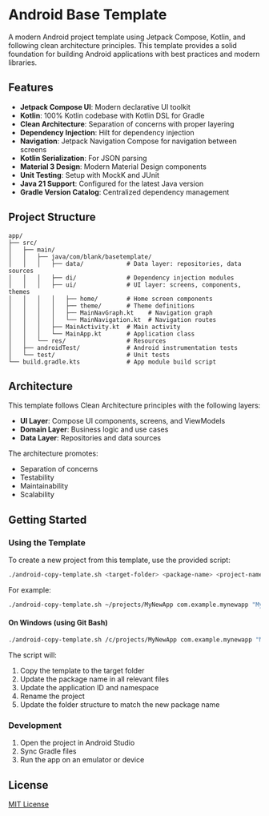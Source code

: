 # Android Base Template

A modern Android project template using Jetpack Compose, Kotlin, and following clean architecture principles. This template provides a solid foundation for building Android applications with best practices and modern libraries.

## Features

- **Jetpack Compose UI**: Modern declarative UI toolkit
- **Kotlin**: 100% Kotlin codebase with Kotlin DSL for Gradle
- **Clean Architecture**: Separation of concerns with proper layering
- **Dependency Injection**: Hilt for dependency injection
- **Navigation**: Jetpack Navigation Compose for navigation between screens
- **Kotlin Serialization**: For JSON parsing
- **Material 3 Design**: Modern Material Design components
- **Unit Testing**: Setup with MockK and JUnit
- **Java 21 Support**: Configured for the latest Java version
- **Gradle Version Catalog**: Centralized dependency management

## Project Structure

```
app/
├── src/
│   ├── main/
│   │   ├── java/com/blank/basetemplate/
│   │   │   ├── data/            # Data layer: repositories, data sources
│   │   │   ├── di/              # Dependency injection modules
│   │   │   ├── ui/              # UI layer: screens, components, themes
│   │   │   │   ├── home/        # Home screen components
│   │   │   │   ├── theme/       # Theme definitions
│   │   │   │   ├── MainNavGraph.kt    # Navigation graph
│   │   │   │   └── MainNavigation.kt  # Navigation routes
│   │   │   ├── MainActivity.kt  # Main activity
│   │   │   └── MainApp.kt       # Application class
│   │   └── res/                 # Resources
│   ├── androidTest/             # Android instrumentation tests
│   └── test/                    # Unit tests
└── build.gradle.kts             # App module build script
```

## Architecture

This template follows Clean Architecture principles with the following layers:

- **UI Layer**: Compose UI components, screens, and ViewModels
- **Domain Layer**: Business logic and use cases
- **Data Layer**: Repositories and data sources

The architecture promotes:
- Separation of concerns
- Testability
- Maintainability
- Scalability

## Getting Started

### Using the Template

To create a new project from this template, use the provided script:

```bash
./android-copy-template.sh <target-folder> <package-name> <project-name>
```

For example:

```bash
./android-copy-template.sh ~/projects/MyNewApp com.example.mynewapp "My New App"
```

#### On Windows (using Git Bash)

```bash
./android-copy-template.sh /c/projects/MyNewApp com.example.mynewapp "My New App"
```

The script will:
1. Copy the template to the target folder
2. Update the package name in all relevant files
3. Update the application ID and namespace
4. Rename the project
5. Update the folder structure to match the new package name

### Development

1. Open the project in Android Studio
2. Sync Gradle files
3. Run the app on an emulator or device

## License

[MIT License](LICENSE)